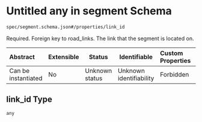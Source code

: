 # Untitled any in segment Schema

```txt
spec/segment.schema.json#/properties/link_id
```

Required. Foreign key to road_links. The link that the segment is located on.


| Abstract            | Extensible | Status         | Identifiable            | Custom Properties | Additional Properties | Access Restrictions | Defined In                                                                    |
| :------------------ | ---------- | -------------- | ----------------------- | :---------------- | --------------------- | ------------------- | ----------------------------------------------------------------------------- |
| Can be instantiated | No         | Unknown status | Unknown identifiability | Forbidden         | Allowed               | none                | [segment.schema.json\*](../../out/segment.schema.json "open original schema") |

## link_id Type

`any`
